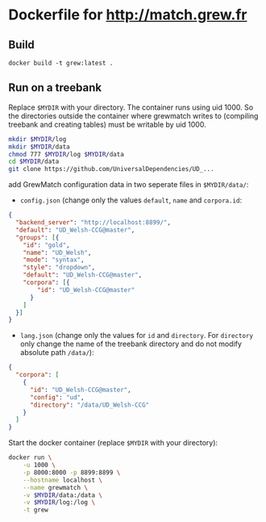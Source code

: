 # Dockerfile for http://match.grew.fr

## Build
```
docker build -t grew:latest .
```

## Run on a treebank

Replace `$MYDIR` with your directory. The container runs using uid 1000. So the directories outside the container
where grewmatch writes to (compiling treebank and creating tables) must be writable by uid 1000.

```bash
mkdir $MYDIR/log
mkdir $MYDIR/data
chmod 777 $MYDIR/log $MYDIR/data
cd $MYDIR/data
git clone https://github.com/UniversalDependencies/UD_...
```

add GrewMatch configuration data in two seperate files in `$MYDIR/data/`:

* `config.json` (change only the values `default`, `name` and `corpora.id`:
```json
{
  "backend_server": "http://localhost:8899/", 
  "default": "UD_Welsh-CCG@master",
  "groups": [{
    "id": "gold",
    "name": "UD_Welsh",
    "mode": "syntax",
    "style": "dropdown",
    "default": "UD_Welsh-CCG@master",
    "corpora": [{
        "id": "UD_Welsh-CCG@master"
      }
    ]
  }]
}
```

* `lang.json` (change only the values for `id` and `directory`. For `directory` only change the name of the treebank directory and do not
modify absolute path `/data/`):
```json
{
  "corpora": [
    {
      "id": "UD_Welsh-CCG@master",
      "config": "ud",
      "directory": "/data/UD_Welsh-CCG"
    }
  ]
}
```

Start the docker container (replace `$MYDIR` with your directory):
```bash
docker run \
	-u 1000 \
	-p 8000:8000 -p 8899:8899 \
	--hostname localhost \
	--name grewmatch \
	-v $MYDIR/data:/data \
	-v $MYDIR/log:/log \
	-t grew 
